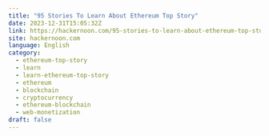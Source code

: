```yaml
---
title: "95 Stories To Learn About Ethereum Top Story"
date: 2023-12-31T15:05:32Z
link: https://hackernoon.com/95-stories-to-learn-about-ethereum-top-story?source=rss&utm_medium=RSS&utm_source=news.12bit.vn
site: hackernoon.com
language: English
category:
  - ethereum-top-story
  - learn
  - learn-ethereum-top-story
  - ethereum
  - blockchain
  - cryptocurrency
  - ethereum-blockchain
  - web-monetization
draft: false
---
```

